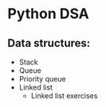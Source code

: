 # Python DSA
## Data structures:
 * Stack 
 * Queue
 * Priority queue
 * Linked list
    * Linked list exercises
